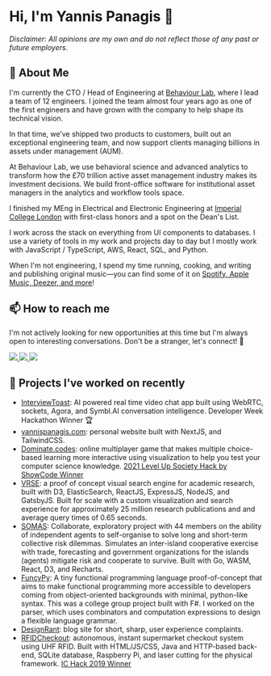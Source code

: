 # Hi, I'm Yannis Panagis 👋

_Disclaimer: All opinions are my own and do not reflect those of any past or future employers._

## 🚀 About Me

I'm currently the CTO / Head of Engineering at [Behaviour Lab](https://behaviourlab.com/), where I lead a team of 12 engineers. I joined the team almost four years ago as one of the first engineers and have grown with the company to help shape its technical vision.

In that time, we’ve shipped two products to customers, built out an exceptional engineering team, and now support clients managing billions in assets under management (AUM).

At Behaviour Lab, we use behavioral science and advanced analytics to transform how the £70 trillion active asset management industry makes its investment decisions. We build front-office software for institutional asset managers in the analytics and workflow tools space.

I finished my MEng in Electrical and Electronic Engineering at [Imperial College London](https://imperial.ac.uk/) with first-class honors and a spot on the Dean's List.

I work across the stack on everything from UI components to databases. I use a variety of tools in my work and projects day to day but I mostly work with JavaScript / TypeScript, AWS, React, SQL, and Python.

When I'm not engineering, I spend my time running, cooking, and writing and publishing original music—you can find some of it on [Spotify, Apple Music, Deezer, and more](https://share.amuse.io/oMKnfmPrDR8A)!

## 📫 How to reach me

I'm not actively looking for new opportunities at this time but I'm always open to interesting conversations. Don't be a stranger, let's connect! 🙌

<div style="inline-block">
    <a href="https://www.linkedin.com/in/yannis-panagis/">
        <img src="https://img.shields.io/badge/LinkedIn-0077B5?style=for-the-badge&logo=linkedin&logoColor=white" />
    </a>
    <a href="mailto:yannis.panagis1998@gmail.com">
        <img src="https://img.shields.io/badge/Gmail-D14836?style=for-the-badge&logo=gmail&logoColor=white" />
    </a>
    <a href="https://twitter.com/yannispanagis">
        <img src="https://img.shields.io/badge/yannispanagis-%231DA1F2.svg?style=for-the-badge&logo=Twitter&logoColor=white" />
    </a>
</div>

## 🚀 Projects I've worked on recently

- [InterviewToast](https://yannispanagis.com): AI powered real time video chat app built using WebRTC, sockets, Agora, and Symbl.AI conversation intelligence. Developer Week Hackathon Winner 🏆
- [yannispanagis.com](https://yannispanagis.com): personal website built with NextJS, and TailwindCSS.
- [Dominate.codes](https://dominate.codes): online multiplayer game that makes multiple choice-based learning more interactive using visualization to help you test your computer science knowledge. [2021 Level Up Society Hack by ShowCode Winner](https://devpost.com/software/dominate-codes?ref_content=my-projects-tab&ref_feature=my_projects)
- [VRSE](https://github.com/VRSE-app/vrse-search): a proof of concept visual search engine for academic research, built with D3, ElasticSearch, ReactJS, ExpressJS, NodeJS, and GatsbyJS. Built for scale with a custom visualization and search experience for approximately 25 million research publications and and average query times of 0.65 seconds.
- [SOMAS](https://github.com/SOMAS2020): Collaborate, exploratory project with 44 members on the ability of independent agents to self-organise to solve long and short-term collective risk dilemmas. Simulates an inter-island cooperative exercise with trade, forecasting and government organizations for the islands (agents) mitigate risk and cooperate to survive. Built with Go, WASM, React, D3, and Recharts.
- [FuncyPy](https://github.com/aimihat/FuncyPy): A tiny functional programming language proof-of-concept that aims to make functional programming more accessible to developers coming from object-oriented backgrounds with minimal, python-like syntax. This was a college group project built with F#. I worked on the parser, which uses combinators and computation expressions to design a flexible language grammar.
- [DesignRant](https://github.com/DesignRant): blog site for short, sharp, user experience complaints.
- [RFIDCheckout](https://devpost.com/software/rfidcheckout): autonomous, instant supermarket checkout system using UHF RFID. Built with HTML/JS/CSS, Java and HTTP-based back-end, SQLite database, Raspberry Pi, and laser cutting for the physical framework. [IC Hack 2019 Winner](https://devpost.com/software/rfidcheckout)
